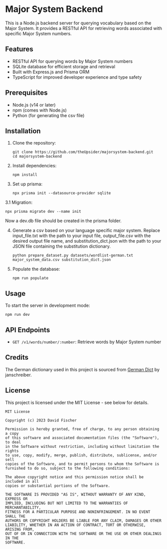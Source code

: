 # Major System Backend

This is a Node.js backend server for querying vocabulary based on the Major System. It provides a RESTful API for retrieving words associated with specific Major System numbers.

## Features

- RESTful API for querying words by Major System numbers
- SQLite database for efficient storage and retrieval
- Built with Express.js and Prisma ORM
- TypeScript for improved developer experience and type safety

## Prerequisites

- Node.js (v14 or later)
- npm (comes with Node.js)
- Python (for generating the csv file)

## Installation

1. Clone the repository:
   ```
   git clone https://github.com/theUpsider/majorsystem-backend.git
   cd majorsystem-backend
   ```

2. Install dependencies:
   ```
   npm install
   ```

3. Set up prisma:
   ```
   npx prisma init --datasource-provider sqlite
   ```
3.1 Migration:
   ```
   npx prisma migrate dev --name init
   ```

   Now a dev.db file should be created in the prisma folder.

4. Generate a csv based on your language specific major system. Replace input_file.txt with the path to your input file, output_file.csv with the desired output file name, and substitution_dict.json with the path to your JSON file containing the substitution dictionary.
    ```
    python prepare_dataset.py datasets/wordlist-german.txt major_system_data.csv substitution_dict.json
    
    ```

5. Populate the database:
   ```
   npm run populate
   ```

## Usage

To start the server in development mode:

```
npm run dev
```


## API Endpoints

- `GET /v1/words/number/:number`: Retrieve words by Major System number

## Credits

The German dictionary used in this project is sourced from [German Dict](https://sourceforge.net/projects/germandict/files/) by janschreiber.

## License

This project is licensed under the MIT License - see below for details.

```
MIT License

Copyright (c) 2023 David Fischer

Permission is hereby granted, free of charge, to any person obtaining a copy
of this software and associated documentation files (the "Software"), to deal
in the Software without restriction, including without limitation the rights
to use, copy, modify, merge, publish, distribute, sublicense, and/or sell
copies of the Software, and to permit persons to whom the Software is
furnished to do so, subject to the following conditions:

The above copyright notice and this permission notice shall be included in all
copies or substantial portions of the Software.

THE SOFTWARE IS PROVIDED "AS IS", WITHOUT WARRANTY OF ANY KIND, EXPRESS OR
IMPLIED, INCLUDING BUT NOT LIMITED TO THE WARRANTIES OF MERCHANTABILITY,
FITNESS FOR A PARTICULAR PURPOSE AND NONINFRINGEMENT. IN NO EVENT SHALL THE
AUTHORS OR COPYRIGHT HOLDERS BE LIABLE FOR ANY CLAIM, DAMAGES OR OTHER
LIABILITY, WHETHER IN AN ACTION OF CONTRACT, TORT OR OTHERWISE, ARISING FROM,
OUT OF OR IN CONNECTION WITH THE SOFTWARE OR THE USE OR OTHER DEALINGS IN THE
SOFTWARE.
```